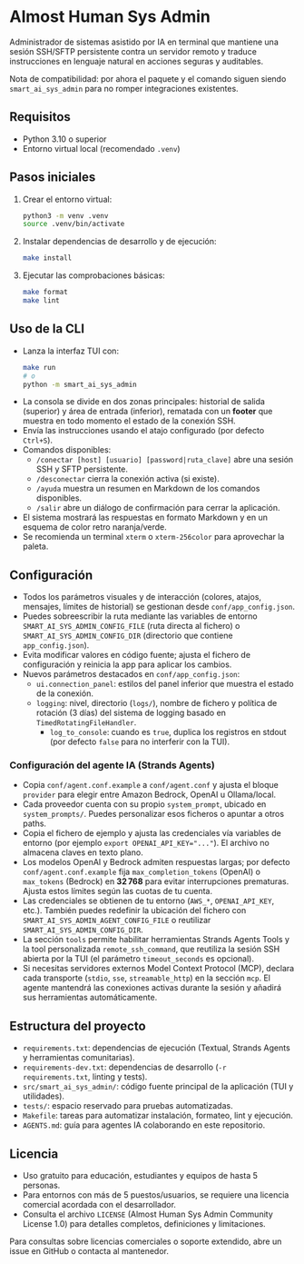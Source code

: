 # Almost Human Sys Admin

Administrador de sistemas asistido por IA en terminal que mantiene una sesión SSH/SFTP persistente contra un servidor remoto y traduce instrucciones en lenguaje natural en acciones seguras y auditables.

Nota de compatibilidad: por ahora el paquete y el comando siguen siendo `smart_ai_sys_admin` para no romper integraciones existentes.

## Requisitos
- Python 3.10 o superior
- Entorno virtual local (recomendado `.venv`)

## Pasos iniciales
1. Crear el entorno virtual:
   ```bash
   python3 -m venv .venv
   source .venv/bin/activate
   ```
2. Instalar dependencias de desarrollo y de ejecución:
   ```bash
   make install
   ```
3. Ejecutar las comprobaciones básicas:
   ```bash
   make format
   make lint
   ```

## Uso de la CLI
- Lanza la interfaz TUI con:
  ```bash
  make run
  # o
  python -m smart_ai_sys_admin
  ```
- La consola se divide en dos zonas principales: historial de salida (superior) y área de entrada (inferior), rematada con un **footer** que muestra en todo momento el estado de la conexión SSH.
- Envía las instrucciones usando el atajo configurado (por defecto `Ctrl+S`).
- Comandos disponibles:
  - `/conectar [host] [usuario] [password|ruta_clave]` abre una sesión SSH y SFTP persistente.
  - `/desconectar` cierra la conexión activa (si existe).
  - `/ayuda` muestra un resumen en Markdown de los comandos disponibles.
  - `/salir` abre un diálogo de confirmación para cerrar la aplicación.
- El sistema mostrará las respuestas en formato Markdown y en un esquema de color retro naranja/verde.
- Se recomienda un terminal `xterm` o `xterm-256color` para aprovechar la paleta.

## Configuración
- Todos los parámetros visuales y de interacción (colores, atajos, mensajes, límites de historial) se gestionan desde `conf/app_config.json`.
- Puedes sobreescribir la ruta mediante las variables de entorno `SMART_AI_SYS_ADMIN_CONFIG_FILE` (ruta directa al fichero) o `SMART_AI_SYS_ADMIN_CONFIG_DIR` (directorio que contiene `app_config.json`).
- Evita modificar valores en código fuente; ajusta el fichero de configuración y reinicia la app para aplicar los cambios.
- Nuevos parámetros destacados en `conf/app_config.json`:
  - `ui.connection_panel`: estilos del panel inferior que muestra el estado de la conexión.
  - `logging`: nivel, directorio (`logs/`), nombre de fichero y política de rotación (3 días) del sistema de logging basado en `TimedRotatingFileHandler`.
    - `log_to_console`: cuando es `true`, duplica los registros en stdout (por defecto `false` para no interferir con la TUI).

### Configuración del agente IA (Strands Agents)
- Copia `conf/agent.conf.example` a `conf/agent.conf` y ajusta el bloque `provider` para elegir entre Amazon Bedrock, OpenAI u Ollama/local.
- Cada proveedor cuenta con su propio `system_prompt`, ubicado en `system_prompts/`. Puedes personalizar esos ficheros o apuntar a otros paths.
- Copia el fichero de ejemplo y ajusta las credenciales vía variables de entorno (por ejemplo `export OPENAI_API_KEY="..."`). El archivo no almacena claves en texto plano.
- Los modelos OpenAI y Bedrock admiten respuestas largas; por defecto `conf/agent.conf.example` fija `max_completion_tokens` (OpenAI) o `max_tokens` (Bedrock) en **32 768** para evitar interrupciones prematuras. Ajusta estos límites según las cuotas de tu cuenta.
- Las credenciales se obtienen de tu entorno (`AWS_*`, `OPENAI_API_KEY`, etc.). También puedes redefinir la ubicación del fichero con `SMART_AI_SYS_ADMIN_AGENT_CONFIG_FILE` o reutilizar `SMART_AI_SYS_ADMIN_CONFIG_DIR`.
- La sección `tools` permite habilitar herramientas Strands Agents Tools y la tool personalizada `remote_ssh_command`, que reutiliza la sesión SSH abierta por la TUI (el parámetro `timeout_seconds` es opcional).
- Si necesitas servidores externos Model Context Protocol (MCP), declara cada transporte (`stdio`, `sse`, `streamable_http`) en la sección `mcp`. El agente mantendrá las conexiones activas durante la sesión y añadirá sus herramientas automáticamente.

## Estructura del proyecto
- `requirements.txt`: dependencias de ejecución (Textual, Strands Agents y herramientas comunitarias).
- `requirements-dev.txt`: dependencias de desarrollo (`-r requirements.txt`, linting y tests).
- `src/smart_ai_sys_admin/`: código fuente principal de la aplicación (TUI y utilidades).
- `tests/`: espacio reservado para pruebas automatizadas.
- `Makefile`: tareas para automatizar instalación, formateo, lint y ejecución.
- `AGENTS.md`: guía para agentes IA colaborando en este repositorio.

## Licencia
- Uso gratuito para educación, estudiantes y equipos de hasta 5 personas.
- Para entornos con más de 5 puestos/usuarios, se requiere una licencia comercial acordada con el desarrollador.
- Consulta el archivo `LICENSE` (Almost Human Sys Admin Community License 1.0) para detalles completos, definiciones y limitaciones.

Para consultas sobre licencias comerciales o soporte extendido, abre un issue en GitHub o contacta al mantenedor.
